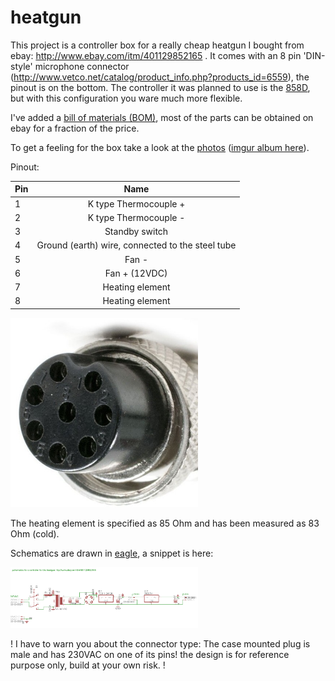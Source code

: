 # heatgun

This project is a controller box for a really cheap heatgun I bought from ebay: http://www.ebay.com/itm/401129852165 .
It comes with an 8 pin 'DIN-style' microphone connector (http://www.vetco.net/catalog/product_info.php?products_id=6559), the pinout is on the bottom. The controller it was planned to use is the [858D](http://www.ebay.at/itm/220v-858D-Hot-Air-Rework-Digital-Station-Solder-Blower-Gun-Desoldering-Tool-DE-/131483067582), but with this configuration you ware much more flexible. 

I've added a [bill of materials (BOM)](https://github.com/petl/heatgun/blob/master/BOM.ods), most of the parts can be obtained on ebay for a fraction of the price. 

To get a feeling for the box take a look at the [photos](https://github.com/petl/heatgun/tree/master/photos) ([imgur album here](http://imgur.com/a/A3wa5)). 

Pinout:

| Pin        | Name     | 
| ------------- |:-------------:| 
| 1    | K type Thermocouple +  | 
| 2    | K type Thermocouple - |
| 3    | Standby switch      |
| 4    | Ground (earth) wire, connected to the steel tube|
| 5    | Fan -  |
| 6    | Fan + (12VDC) |
| 7    | Heating element     |
| 8    | Heating element |

<img src="https://github.com/petl/heatgun/blob/master/photos/conn.jpg" width="300">

The heating element is specified as 85 Ohm and has been measured as 83 Ohm (cold). 

Schematics are drawn in [eagle](https://cadsoft.io/), a snippet is here:

<img src="https://github.com/petl/heatgun/blob/master/photos/schem.png" width="300">


! I have to warn you about the connector type: The case mounted plug is male and has 230VAC on one of its pins! the design is for reference purpose only, build at your own risk. !
